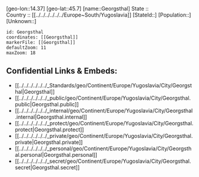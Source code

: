 ﻿---
location: [45.7,14.37] 
mapzoom: [7,12] 
mapmarker: city 
type: City
tags:
- geo/City


SpocWebEntityId: 30418
isDeleted: false
confidential: public

---
[geo-lon::14.37] 
[geo-lat::45.7] 
[name::Georgsthal] 
State ::  
Country :: [[../../../../../../Europe~South/Yugoslavia]] 
[StateId::] 
[Population::] 
[Unknown::] 


```leaflet
id: Georgsthal
coordinates: [[Georgsthal]] 
markerFile: [[Georgsthal]] 
defaultZoom: 11 
maxZoom: 18
```


## Confidential Links & Embeds: 
- [[../../../../../../_Standards/geo/Continent/Europe/Yugoslavia/City/Georgsthal|Georgsthal]] 
- [[../../../../../../_public/geo/Continent/Europe/Yugoslavia/City/Georgsthal.public|Georgsthal.public]] 
- [[../../../../../../_internal/geo/Continent/Europe/Yugoslavia/City/Georgsthal.internal|Georgsthal.internal]] 
- [[../../../../../../_protect/geo/Continent/Europe/Yugoslavia/City/Georgsthal.protect|Georgsthal.protect]] 
- [[../../../../../../_private/geo/Continent/Europe/Yugoslavia/City/Georgsthal.private|Georgsthal.private]] 
- [[../../../../../../_personal/geo/Continent/Europe/Yugoslavia/City/Georgsthal.personal|Georgsthal.personal]] 
- [[../../../../../../_secret/geo/Continent/Europe/Yugoslavia/City/Georgsthal.secret|Georgsthal.secret]] 
